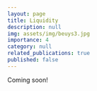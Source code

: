 ```yaml
---
layout: page
title: Liquidity
description: null
img: assets/img/beuys3.jpg
importance: 4
category: null
related_publications: true
published: false
---
```


Coming soon! 
